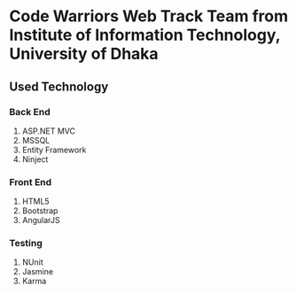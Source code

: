 # Code Warriors Web Track Team from Institute of Information Technology, University of Dhaka

## Used Technology

### Back End
1. ASP.NET MVC
2. MSSQL
3. Entity Framework
4. Ninject

### Front End
1. HTML5
2. Bootstrap
2. AngularJS

### Testing
1. NUnit
2. Jasmine
3. Karma

